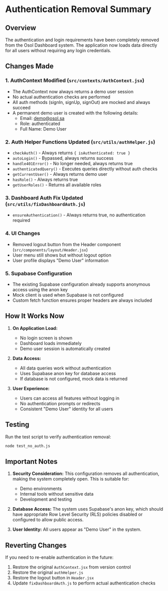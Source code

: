 # Authentication Removal Summary

## Overview
The authentication and login requirements have been completely removed from the Osol Dashboard system. The application now loads data directly for all users without requiring any login credentials.

## Changes Made

### 1. **AuthContext Modified** (`src/contexts/AuthContext.jsx`)
- The AuthContext now always returns a demo user session
- No actual authentication checks are performed
- All auth methods (signIn, signUp, signOut) are mocked and always succeed
- A permanent demo user is created with the following details:
  - Email: demo@osol.sa
  - Role: authenticated
  - Full Name: Demo User

### 2. **Auth Helper Functions Updated** (`src/utils/authHelper.js`)
- `checkAuth()` - Always returns `{ isAuthenticated: true }`
- `autoLogin()` - Bypassed, always returns success
- `handle401Error()` - No longer needed, always returns true
- `authenticatedQuery()` - Executes queries directly without auth checks
- `getCurrentUser()` - Always returns demo user
- `hasRole()` - Always returns true
- `getUserRoles()` - Returns all available roles

### 3. **Dashboard Auth Fix Updated** (`src/utils/fixDashboardAuth.js`)
- `ensureAuthentication()` - Always returns true, no authentication required

### 4. **UI Changes**
- Removed logout button from the Header component (`src/components/layout/Header.jsx`)
- User menu still shows but without logout option
- User profile displays "Demo User" information

### 5. **Supabase Configuration**
- The existing Supabase configuration already supports anonymous access using the anon key
- Mock client is used when Supabase is not configured
- Custom fetch function ensures proper headers are always included

## How It Works Now

1. **On Application Load:**
   - No login screen is shown
   - Dashboard loads immediately
   - Demo user session is automatically created

2. **Data Access:**
   - All data queries work without authentication
   - Uses Supabase anon key for database access
   - If database is not configured, mock data is returned

3. **User Experience:**
   - Users can access all features without logging in
   - No authentication prompts or redirects
   - Consistent "Demo User" identity for all users

## Testing

Run the test script to verify authentication removal:
```bash
node test_no_auth.js
```

## Important Notes

1. **Security Consideration:** This configuration removes all authentication, making the system completely open. This is suitable for:
   - Demo environments
   - Internal tools without sensitive data
   - Development and testing

2. **Database Access:** The system uses Supabase's anon key, which should have appropriate Row Level Security (RLS) policies disabled or configured to allow public access.

3. **User Identity:** All users appear as "Demo User" in the system.

## Reverting Changes

If you need to re-enable authentication in the future:
1. Restore the original `AuthContext.jsx` from version control
2. Restore the original `authHelper.js` 
3. Restore the logout button in `Header.jsx`
4. Update `fixDashboardAuth.js` to perform actual authentication checks